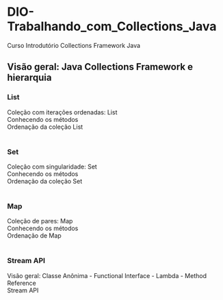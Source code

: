 # DIO-Trabalhando_com_Collections_Java
Curso Introdutório Collections Framework Java


## Visão geral:  Java Collections Framework e hierarquia

### List
  Coleção com iterações ordenadas: List<br>
  Conhecendo os métodos<br>
  Ordenação da coleção List<br><br>
	 
### Set
  Coleção com singularidade: Set<br>
  Conhecendo os métodos<br>
  Ordenação da coleção Set<br><br>
	 
### Map
  Coleção de pares: Map<br>
  Conhecendo os métodos<br>
  Ordenação de Map<br><br>
	
### Stream API
  Visão geral: Classe Anônima - Functional Interface - Lambda  - Method Reference<br>
  Stream API<br><br>
